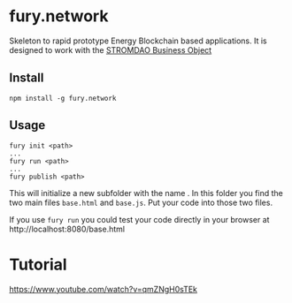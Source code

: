 # fury.network
Skeleton to rapid prototype Energy Blockchain based applications. It is designed to work with the [STROMDAO Business Object](https://github.com/energychain/StromDAO-BusinessObject)

## Install
```
npm install -g fury.network
```

## Usage
```
fury init <path>
...
fury run <path>
...
fury publish <path>
```

This will initialize a new subfolder with the name <path>. In this folder you find the two main files `base.html` and `base.js`. Put your code into those two files. 

If you use `fury run` you could test your code directly in your browser at http://localhost:8080/base.html

 
# Tutorial

https://www.youtube.com/watch?v=qmZNgH0sTEk
